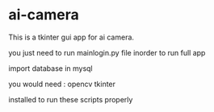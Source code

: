 # ai-camera
This is a tkinter gui app for ai camera.

you just need to run mainlogin.py file inorder to run full app

import database in mysql 

you would need : opencv tkinter

installed to run these scripts properly

